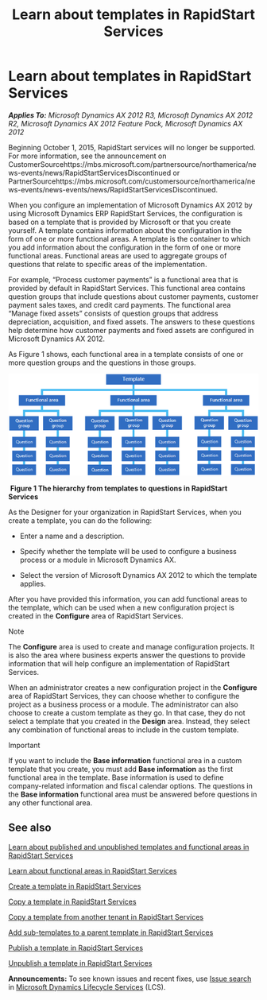 ﻿---
title: Learn about templates in RapidStart Services
TOCTitle: Learn about templates in RapidStart Services
ms:assetid: 6264ab73-3dd0-42b8-b6c2-32d2f0001f20
ms:mtpsurl: https://technet.microsoft.com/en-us/library/Hh413235(v=AX.60)
ms:contentKeyID: 36918926
ms.date: 09/18/2015
mtps_version: v=AX.60
f1_keywords:
- templates
- RapidStart Services
---

# Learn about templates in RapidStart Services 


_**Applies To:** Microsoft Dynamics AX 2012 R3, Microsoft Dynamics AX 2012 R2, Microsoft Dynamics AX 2012 Feature Pack, Microsoft Dynamics AX 2012_

Beginning October 1, 2015, RapidStart services will no longer be supported. For more information, see the announcement on CustomerSourcehttps://mbs.microsoft.com/partnersource/northamerica/news-events/news/RapidStartServicesDiscontinued or PartnerSourcehttps://mbs.microsoft.com/customersource/northamerica/news-events/news-events/news/RapidStartServicesDiscontinued.

When you configure an implementation of Microsoft Dynamics AX 2012 by using Microsoft Dynamics ERP RapidStart Services, the configuration is based on a template that is provided by Microsoft or that you create yourself. A template contains information about the configuration in the form of one or more functional areas. A template is the container to which you add information about the configuration in the form of one or more functional areas. Functional areas are used to aggregate groups of questions that relate to specific areas of the implementation.

For example, “Process customer payments” is a functional area that is provided by default in RapidStart Services. This functional area contains question groups that include questions about customer payments, customer payment sales taxes, and credit card payments. The functional area “Manage fixed assets” consists of question groups that address depreciation, acquisition, and fixed assets. The answers to these questions help determine how customer payments and fixed assets are configured in Microsoft Dynamics AX 2012.

As Figure 1 shows, each functional area in a template consists of one or more question groups and the questions in those groups.

![RapidStartServices Complex Hierarchy](images/Hh413235.RapidStartServicesComplexHierarchy(AX.60).gif "RapidStartServices Complex Hierarchy")

  
 **Figure 1 The hierarchy from templates to questions in RapidStart Services**

As the Designer for your organization in RapidStart Services, when you create a template, you can do the following:

  - Enter a name and a description.

  - Specify whether the template will be used to configure a business process or a module in Microsoft Dynamics AX.

  - Select the version of Microsoft Dynamics AX 2012 to which the template applies.

After you have provided this information, you can add functional areas to the template, which can be used when a new configuration project is created in the **Configure** area of RapidStart Services.


> [!NOTE]
> <P>The <STRONG>Configure</STRONG> area is used to create and manage configuration projects. It is also the area where business experts answer the questions to provide information that will help configure an implementation of RapidStart Services.</P>



When an administrator creates a new configuration project in the **Configure** area of RapidStart Services, they can choose whether to configure the project as a business process or a module. The administrator can also choose to create a custom template as they go. In that case, they do not select a template that you created in the **Design** area. Instead, they select any combination of functional areas to include in the custom template.


> [!IMPORTANT]
> <P>If you want to include the <STRONG>Base information</STRONG> functional area in a custom template that you create, you must add <STRONG>Base information</STRONG> as the first functional area in the template. Base information is used to define company-related information and fiscal calendar options. The questions in the <STRONG>Base information</STRONG> functional area must be answered before questions in any other functional area.</P>



## See also

[Learn about published and unpublished templates and functional areas in RapidStart Services](learn-about-published-and-unpublished-templates-and-functional-areas-in-rapidstart-services.md)

[Learn about functional areas in RapidStart Services](learn-about-functional-areas-in-rapidstart-services.md)

[Create a template in RapidStart Services](create-a-template-in-rapidstart-services.md)

[Copy a template in RapidStart Services](copy-a-template-in-rapidstart-services.md)

[Copy a template from another tenant in RapidStart Services](copy-a-template-from-another-tenant-in-rapidstart-services.md)

[Add sub-templates to a parent template in RapidStart Services](add-sub-templates-to-a-parent-template-in-rapidstart-services.md)

[Publish a template in RapidStart Services](publish-a-template-in-rapidstart-services.md)

[Unpublish a template in RapidStart Services](unpublish-a-template-in-rapidstart-services.md)

  
**Announcements:** To see known issues and recent fixes, use [Issue search](http://go.microsoft.com/fwlink/?linkid=389258) in [Microsoft Dynamics Lifecycle Services](http://go.microsoft.com/fwlink/?linkid=306505) (LCS).


